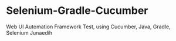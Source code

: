 # Selenium-Gradle-Cucumber
Web UI Automation Framework Test, using Cucumber, Java, Gradle, Selenium
Junaedih
